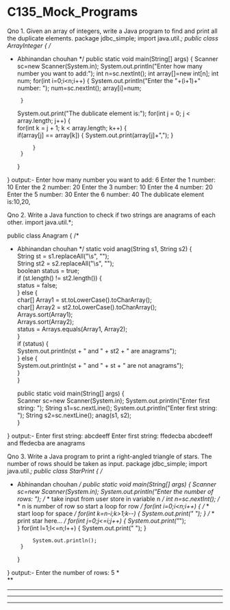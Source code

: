 # C135_Mock_Programs
Qno 1. Given an array of integers, write a Java program to find and print all the duplicate elements.
package jdbc_simple;
import java.util.*;
public class ArrayInteger {
/*
 * Abhinandan chouhan
 */
	public static void main(String[] args) {
		Scanner sc=new Scanner(System.in);
		System.out.println("Enter how many number you want to add:");
		int n=sc.nextInt();
		int array[]=new int[n];
		int num;
		for(int i=0;i<n;i++) {
			System.out.println("Enter the "+(i+1)+" number: ");
			num=sc.nextInt();
			array[i]=num;
			
		}
	System.out.print("The dublicate element is:");
		for(int j = 0; j < array.length; j++) {  
            for(int k = j + 1; k < array.length; k++) {  
                if(array[j] == array[k]) {
                	System.out.print(array[j]+",");
                }
                      
            }  
        } 

	}

}
output:-
Enter how many number you want to add:
6
Enter the 1 number: 
10
Enter the 2 number: 
20
Enter the 3 number: 
10
Enter the 4 number: 
20
Enter the 5 number: 
30
Enter the 6 number: 
40
The dublicate element is:10,20,

Qno 2. Write a Java function to check if two strings are anagrams of each other.
import java.util.*;

public class Anagram {
/*
 * Abhinandan chouhan
 */
	static void anag(String s1, String s2) {  
        String st = s1.replaceAll("\\s", "");  
        String st2 = s2.replaceAll("\\s", "");  
        boolean status = true;  
        if (st.length() != st2.length()) {  
            status = false;  
        } else {  
            char[] Array1 = st.toLowerCase().toCharArray();  
            char[] Array2 = st2.toLowerCase().toCharArray();  
            Arrays.sort(Array1);  
            Arrays.sort(Array2);  
            status = Arrays.equals(Array1, Array2);  
        }  
        if (status) {  
            System.out.println(st + " and " + st2 + " are anagrams");  
        } else {  
            System.out.println(st + " and " + st + " are not anagrams");  
        }  
    }  
   
    public static void main(String[] args) {  
    	Scanner sc=new Scanner(System.in);
    	System.out.println("Enter first string: ");
    	String s1=sc.nextLine();
    	System.out.println("Enter first string: ");
    	String s2=sc.nextLine();
        anag(s1, s2);  
    }  

}
output:- Enter first string: 
abcdeeff
Enter first string: 
ffedecba
abcdeeff and ffedecba are anagrams

Qno 3. Write a Java program to print a right-angled triangle of stars. The number of rows should be taken as input.
package jdbc_simple;
import java.util.*;
public class StarPrint {
/*
 * Abhinandan chouhan
 */
	public static void main(String[] args) {
		Scanner sc=new Scanner(System.in);
		System.out.println("Enter the number of rows: ");
		/*
		 * take input from user store in variable n
		 */
		int n=sc.nextInt();
		/*
		 * n is number of row so start a loop for row
		 */
		for(int i=0;i<n;i++) {
			/*
			 * start loop for space
			 */
			for(int k=n-i;k>1;k--) {
				System.out.print(" ");
			}
			/*
			 * print star here...
			 */
					for(int j=0;j<=i;j++) {	
							System.out.print("*");	
			}
					for(int l=1;l<=n;l++) {
						System.out.print(" ");
					}
		
			System.out.println();
		}
	}

}
output:-
Enter the number of rows: 
5
    *     
   **     
  ***     
 ****     
*****     

